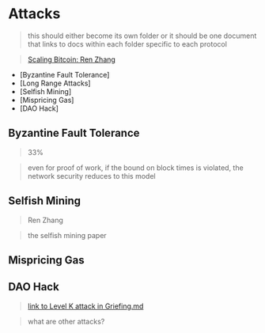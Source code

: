 # Attacks
> this should either become its own folder or it should be one document that links to docs within each folder specific to each protocol

> [Scaling Bitcoin: Ren Zhang](https://www.youtube.com/watch?v=HSXzbgVRH_M&feature=youtu.be)

* [Byzantine Fault Tolerance]
* [Long Range Attacks]
* [Selfish Mining]
* [Mispricing Gas]
* [DAO Hack]

## Byzantine Fault Tolerance
> 33%

> even for proof of work, if the bound on block times is violated, the network security reduces to this model

## Selfish Mining
> Ren Zhang

> the selfish mining paper

## Mispricing Gas

## DAO Hack

> [link to Level K attack in Griefing.md](./Griefing.md)

> what are other attacks?